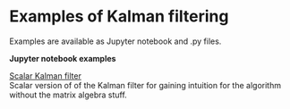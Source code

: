 # Examples of Kalman filtering

Examples are available as Jupyter notebook and .py files.

**Jupyter notebook examples**

[Scalar Kalman filter](https://nbviewer.jupyter.org/github/dudeisland/kalman_filter/blob/master/scalar_kalman_filter.ipynb)  
Scalar version of of the Kalman filter for gaining intuition for the algorithm without the matrix algebra stuff.
